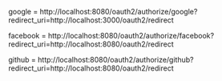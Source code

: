 google = http://localhost:8080/oauth2/authorize/google?redirect_uri=http://localhost:3000/oauth2/redirect

facebook = http://localhost:8080/oauth2/authorize/facebook?redirect_uri=http://localhost:8080/oauth2/redirect

github = http://localhost:8080/oauth2/authorize/github?redirect_uri=http://localhost:8080/oauth2/redirect

